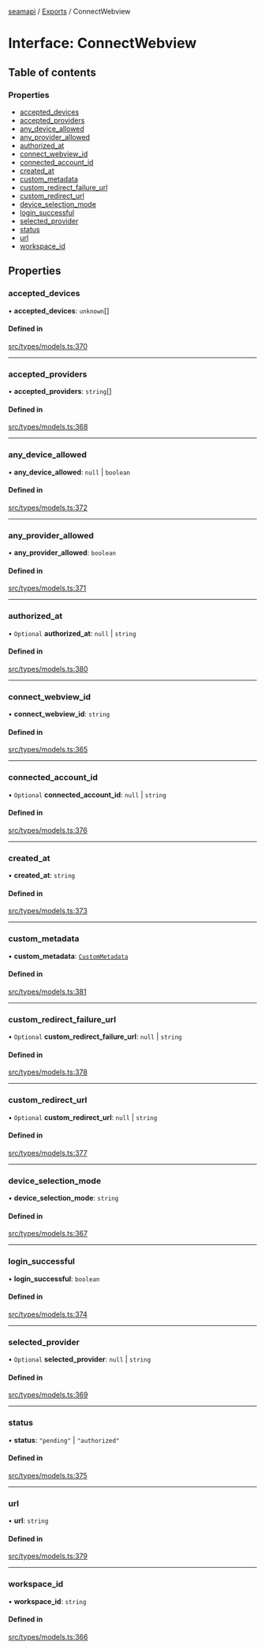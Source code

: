 [seamapi](../README.md) / [Exports](../modules.md) / ConnectWebview

# Interface: ConnectWebview

## Table of contents

### Properties

- [accepted\_devices](ConnectWebview.md#accepted_devices)
- [accepted\_providers](ConnectWebview.md#accepted_providers)
- [any\_device\_allowed](ConnectWebview.md#any_device_allowed)
- [any\_provider\_allowed](ConnectWebview.md#any_provider_allowed)
- [authorized\_at](ConnectWebview.md#authorized_at)
- [connect\_webview\_id](ConnectWebview.md#connect_webview_id)
- [connected\_account\_id](ConnectWebview.md#connected_account_id)
- [created\_at](ConnectWebview.md#created_at)
- [custom\_metadata](ConnectWebview.md#custom_metadata)
- [custom\_redirect\_failure\_url](ConnectWebview.md#custom_redirect_failure_url)
- [custom\_redirect\_url](ConnectWebview.md#custom_redirect_url)
- [device\_selection\_mode](ConnectWebview.md#device_selection_mode)
- [login\_successful](ConnectWebview.md#login_successful)
- [selected\_provider](ConnectWebview.md#selected_provider)
- [status](ConnectWebview.md#status)
- [url](ConnectWebview.md#url)
- [workspace\_id](ConnectWebview.md#workspace_id)

## Properties

### accepted\_devices

• **accepted\_devices**: `unknown`[]

#### Defined in

[src/types/models.ts:370](https://github.com/seamapi/javascript/blob/main/src/types/models.ts#L370)

___

### accepted\_providers

• **accepted\_providers**: `string`[]

#### Defined in

[src/types/models.ts:368](https://github.com/seamapi/javascript/blob/main/src/types/models.ts#L368)

___

### any\_device\_allowed

• **any\_device\_allowed**: ``null`` \| `boolean`

#### Defined in

[src/types/models.ts:372](https://github.com/seamapi/javascript/blob/main/src/types/models.ts#L372)

___

### any\_provider\_allowed

• **any\_provider\_allowed**: `boolean`

#### Defined in

[src/types/models.ts:371](https://github.com/seamapi/javascript/blob/main/src/types/models.ts#L371)

___

### authorized\_at

• `Optional` **authorized\_at**: ``null`` \| `string`

#### Defined in

[src/types/models.ts:380](https://github.com/seamapi/javascript/blob/main/src/types/models.ts#L380)

___

### connect\_webview\_id

• **connect\_webview\_id**: `string`

#### Defined in

[src/types/models.ts:365](https://github.com/seamapi/javascript/blob/main/src/types/models.ts#L365)

___

### connected\_account\_id

• `Optional` **connected\_account\_id**: ``null`` \| `string`

#### Defined in

[src/types/models.ts:376](https://github.com/seamapi/javascript/blob/main/src/types/models.ts#L376)

___

### created\_at

• **created\_at**: `string`

#### Defined in

[src/types/models.ts:373](https://github.com/seamapi/javascript/blob/main/src/types/models.ts#L373)

___

### custom\_metadata

• **custom\_metadata**: [`CustomMetadata`](../modules.md#custommetadata)

#### Defined in

[src/types/models.ts:381](https://github.com/seamapi/javascript/blob/main/src/types/models.ts#L381)

___

### custom\_redirect\_failure\_url

• `Optional` **custom\_redirect\_failure\_url**: ``null`` \| `string`

#### Defined in

[src/types/models.ts:378](https://github.com/seamapi/javascript/blob/main/src/types/models.ts#L378)

___

### custom\_redirect\_url

• `Optional` **custom\_redirect\_url**: ``null`` \| `string`

#### Defined in

[src/types/models.ts:377](https://github.com/seamapi/javascript/blob/main/src/types/models.ts#L377)

___

### device\_selection\_mode

• **device\_selection\_mode**: `string`

#### Defined in

[src/types/models.ts:367](https://github.com/seamapi/javascript/blob/main/src/types/models.ts#L367)

___

### login\_successful

• **login\_successful**: `boolean`

#### Defined in

[src/types/models.ts:374](https://github.com/seamapi/javascript/blob/main/src/types/models.ts#L374)

___

### selected\_provider

• `Optional` **selected\_provider**: ``null`` \| `string`

#### Defined in

[src/types/models.ts:369](https://github.com/seamapi/javascript/blob/main/src/types/models.ts#L369)

___

### status

• **status**: ``"pending"`` \| ``"authorized"``

#### Defined in

[src/types/models.ts:375](https://github.com/seamapi/javascript/blob/main/src/types/models.ts#L375)

___

### url

• **url**: `string`

#### Defined in

[src/types/models.ts:379](https://github.com/seamapi/javascript/blob/main/src/types/models.ts#L379)

___

### workspace\_id

• **workspace\_id**: `string`

#### Defined in

[src/types/models.ts:366](https://github.com/seamapi/javascript/blob/main/src/types/models.ts#L366)

